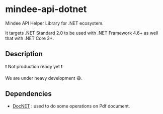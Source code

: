 # mindee-api-dotnet
Mindee API Helper Library for .NET ecosystem.

It targets .NET Standard 2.0 to be used with .NET Framework 4.6+ as well that with .NET Core 3+.

## Description
:exclamation: Not production ready yet :exclamation:

We are under heavy development :smiley:.

## Dependencies
- [DocNET](https://github.com/GowenGit/docnet) : used to do some operations on Pdf document.
